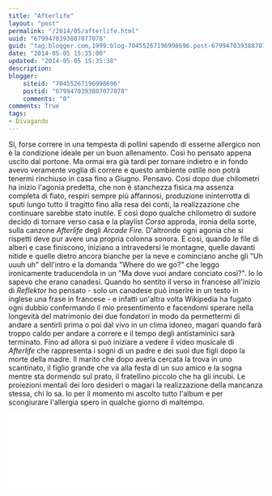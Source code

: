 ```yaml
---
title: "Afterlife"
layout: "post"
permalink: "/2014/05/afterlife.html"
uuid: "6799470393887077078"
guid: "tag:blogger.com,1999:blog-70455267196998696.post-6799470393887077078"
date: "2014-05-05 15:35:00"
updated: "2014-05-05 15:35:38"
description: 
blogger:
    siteid: "70455267196998696"
    postid: "6799470393887077078"
    comments: "0"
comments: True
tags:
- Divagando
---
```

Si, forse correre in una tempesta di pollini sapendo di esserne
allergico non è la condizione ideale per un buon allenamento. Così ho
pensato appena uscito dal portone. Ma ormai era già tardi per tornare
indietro e in fondo avevo veramente voglia di correre e questo ambiente
ostile non potrà tenermi rinchiuso in casa fino a Giugno. Pensavo.
Così dopo due chilometri ha inizio l'agonia predetta, che non è
stanchezza fisica ma assenza completa di fiato, respiri sempre più
affannosi, produzione ininterrotta di sputi lungo tutto il tragitto fino
alla resa dei conti, la realizzazione che continuare sarebbe stato
inutile. E così dopo qualche chilometro di sudore decido di tornare
verso casa e la playlist *Corsa* approda, ironia della sorte, sulla
canzone *Afterlife* degli *Arcade Fire.* D'altronde ogni agonia che si
rispetti deve pur avere una propria colonna sonora. E così, quando le
file di alberi e case finiscono, iniziano a intravedersi le montagne,
quelle davanti nitide e quelle dietro ancora bianche per la neve e
cominciano anche gli "Uh uuuh uh" dell'intro e la domanda "Where do we
go?" che leggo ironicamente traducendola in un "Ma dove vuoi andare
conciato così?".
Io lo sapevo che erano canadesi. Quando ho sentito il verso in francese
all'inizio di *Reflektor* ho pensato - solo un canadese può inserire in
un testo in inglese una frase in francese - e infatti un'altra volta
Wikipedia ha fugato ogni dubbio confermando il mio presentimento e
facendomi sperare nella longevità del matrimonio dei due fondatori in
modo da permettermi di andare a sentirli prima o poi dal vivo in un
clima idoneo, magari quando farà troppo caldo per andare a correre e il
tempo degli antistaminici sarà terminato.
Fino ad allora si può iniziare a vedere il video musicale di
*Afterlife* che rappresenta i sogni di un padre e dei suoi due figli
dopo la morte della madre. Il marito che dopo averla cercata la trova in
uno scantinato, il figlio grande che va alla festa di un suo amico e la
sogna mentre sta dormendo sul prato, il fratellino piccolo che ha gli
incubi. Le proiezioni mentali dei loro desideri o magari la
realizzazione della mancanza stessa, chi lo sa. Io per il momento mi
ascolto tutto l'album e per scongiurare l'allergia spero in qualche
giorno di maltempo.

<div class="youtube">
<iframe src="//www.youtube-nocookie.com/embed/EcKinnMXuKg?rel=0" frameborder="0" allowfullscreen></iframe>
</div>